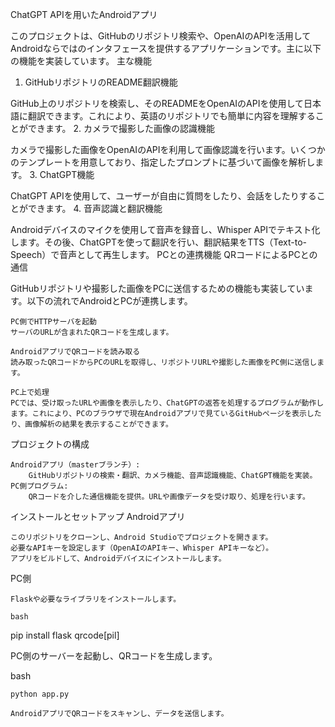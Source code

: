 ChatGPT APIを用いたAndroidアプリ

このプロジェクトは、GitHubのリポジトリ検索や、OpenAIのAPIを活用してAndroidならではのインタフェースを提供するアプリケーションです。主に以下の機能を実装しています。
主な機能
1. GitHubリポジトリのREADME翻訳機能

GitHub上のリポジトリを検索し、そのREADMEをOpenAIのAPIを使用して日本語に翻訳できます。これにより、英語のリポジトリでも簡単に内容を理解することができます。
2. カメラで撮影した画像の認識機能

カメラで撮影した画像をOpenAIのAPIを利用して画像認識を行います。いくつかのテンプレートを用意しており、指定したプロンプトに基づいて画像を解析します。
3. ChatGPT機能

ChatGPT APIを使用して、ユーザーが自由に質問をしたり、会話をしたりすることができます。
4. 音声認識と翻訳機能

Androidデバイスのマイクを使用して音声を録音し、Whisper APIでテキスト化します。その後、ChatGPTを使って翻訳を行い、翻訳結果をTTS（Text-to-Speech）で音声として再生します。
PCとの連携機能
QRコードによるPCとの通信

GitHubリポジトリや撮影した画像をPCに送信するための機能も実装しています。以下の流れでAndroidとPCが連携します。

    PC側でHTTPサーバを起動
    サーバのURLが含まれたQRコードを生成します。

    AndroidアプリでQRコードを読み取る
    読み取ったQRコードからPCのURLを取得し、リポジトリURLや撮影した画像をPC側に送信します。

    PC上で処理
    PCでは、受け取ったURLや画像を表示したり、ChatGPTの返答を処理するプログラムが動作します。これにより、PCのブラウザで現在Androidアプリで見ているGitHubページを表示したり、画像解析の結果を表示することができます。

プロジェクトの構成

    Androidアプリ（masterブランチ）:
        GitHubリポジトリの検索・翻訳、カメラ機能、音声認識機能、ChatGPT機能を実装。
    PC側プログラム:
        QRコードを介した通信機能を提供。URLや画像データを受け取り、処理を行います。

インストールとセットアップ
Androidアプリ

    このリポジトリをクローンし、Android Studioでプロジェクトを開きます。
    必要なAPIキーを設定します（OpenAIのAPIキー、Whisper APIキーなど）。
    アプリをビルドして、Androidデバイスにインストールします。

PC側

    Flaskや必要なライブラリをインストールします。

    bash

pip install flask qrcode[pil]

PC側のサーバーを起動し、QRコードを生成します。

bash

    python app.py

    AndroidアプリでQRコードをスキャンし、データを送信します。

